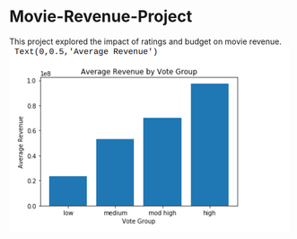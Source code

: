 # Movie-Revenue-Project
This project explored the impact of ratings and budget on movie revenue.
![](https://github.com/Angie99908/Images/blob/main/Screenshot%202020-11-12%20at%208.40.42%20PM.png)

